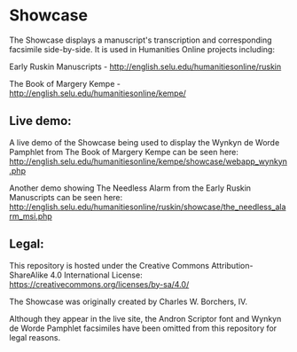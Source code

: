 # Showcase
The Showcase displays a manuscript's transcription and corresponding facsimile side-by-side. It is used in Humanities Online projects including:

Early Ruskin Manuscripts - http://english.selu.edu/humanitiesonline/ruskin

The Book of Margery Kempe - http://english.selu.edu/humanitiesonline/kempe/


## Live demo:
A live demo of the Showcase being used to display the Wynkyn de Worde Pamphlet from The Book of Margery Kempe can be seen here: http://english.selu.edu/humanitiesonline/kempe/showcase/webapp_wynkyn.php

Another demo showing The Needless Alarm from the Early Ruskin Manuscripts can be seen here: http://english.selu.edu/humanitiesonline/ruskin/showcase/the_needless_alarm_msi.php


## Legal:
This repository is hosted under the Creative Commons Attribution-ShareAlike 4.0 International License: https://creativecommons.org/licenses/by-sa/4.0/

The Showcase was originally created by Charles W. Borchers, IV.

Although they appear in the live site, the Andron Scriptor font and Wynkyn de Worde Pamphlet facsimiles have been omitted from this repository for legal reasons.
